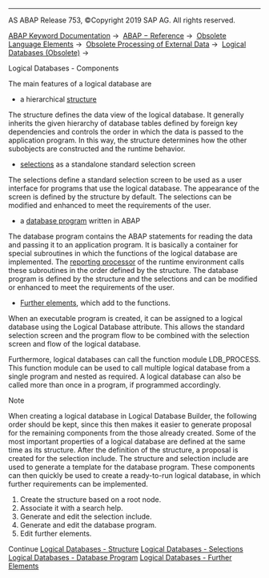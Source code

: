   

* * *

AS ABAP Release 753, ©Copyright 2019 SAP AG. All rights reserved.

[ABAP Keyword Documentation](https://help.sap.com/doc/abapdocu_753_index_htm/7.53/en-US/abenabap.htm) →  [ABAP − Reference](https://help.sap.com/doc/abapdocu_753_index_htm/7.53/en-US/abenabap_reference.htm) →  [Obsolete Language Elements](https://help.sap.com/doc/abapdocu_753_index_htm/7.53/en-US/abenabap_obsolete.htm) →  [Obsolete Processing of External Data](https://help.sap.com/doc/abapdocu_753_index_htm/7.53/en-US/abendata_storage_obsolete.htm) →  [Logical Databases (Obsolete)](https://help.sap.com/doc/abapdocu_753_index_htm/7.53/en-US/abenldb.htm) → 

Logical Databases - Components

The main features of a logical database are

-   a hierarchical [structure](https://help.sap.com/doc/abapdocu_753_index_htm/7.53/en-US/abenldb_structure.htm)

The structure defines the data view of the logical database. It generally inherits the given hierarchy of database tables defined by foreign key dependencies and controls the order in which the data is passed to the application program. In this way, the structure determines how the other subobjects are constructed and the runtime behavior.

-   [selections](https://help.sap.com/doc/abapdocu_753_index_htm/7.53/en-US/abenldb_selections.htm) as a standalone standard selection screen

The selections define a standard selection screen to be used as a user interface for programs that use the logical database. The appearance of the screen is defined by the structure by default. The selections can be modified and enhanced to meet the requirements of the user.

-   a [database program](https://help.sap.com/doc/abapdocu_753_index_htm/7.53/en-US/abenldb_program.htm) written in ABAP

The database program contains the ABAP statements for reading the data and passing it to an application program. It is basically a container for special subroutines in which the functions of the logical database are implemented. The [reporting processor](https://help.sap.com/doc/abapdocu_753_index_htm/7.53/en-US/abenreporting_process.htm) of the runtime environment calls these subroutines in the order defined by the structure. The database program is defined by the structure and the selections and can be modified or enhanced to meet the requirements of the user.

-   [Further elements](https://help.sap.com/doc/abapdocu_753_index_htm/7.53/en-US/abenldb_others.htm), which add to the functions.

When an executable program is created, it can be assigned to a logical database using the Logical Database attribute. This allows the standard selection screen and the program flow to be combined with the selection screen and flow of the logical database.

Furthermore, logical databases can call the function module LDB\_PROCESS. This function module can be used to call multiple logical database from a single program and nested as required. A logical database can also be called more than once in a program, if programmed accordingly.

Note

When creating a logical database in Logical Database Builder, the following order should be kept, since this then makes it easier to generate proposal for the remaining components from the those already created. Some of the most important properties of a logical database are defined at the same time as its structure. After the definition of the structure, a proposal is created for the selection include. The structure and selection include are used to generate a template for the database program. These components can then quickly be used to create a ready-to-run logical database, in which further requirements can be implemented.

1.  Create the structure based on a root node.
2.  Associate it with a search help.
3.  Generate and edit the selection include.
4.  Generate and edit the database program.
5.  Edit further elements.

Continue
[Logical Databases - Structure](https://help.sap.com/doc/abapdocu_753_index_htm/7.53/en-US/abenldb_structure.htm)
[Logical Databases - Selections](https://help.sap.com/doc/abapdocu_753_index_htm/7.53/en-US/abenldb_selections.htm)
[Logical Databases - Database Program](https://help.sap.com/doc/abapdocu_753_index_htm/7.53/en-US/abenldb_program.htm)
[Logical Databases - Further Elements](https://help.sap.com/doc/abapdocu_753_index_htm/7.53/en-US/abenldb_others.htm)